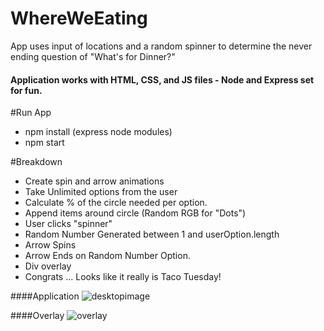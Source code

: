 # WhereWeEating
App uses input of locations and a random spinner to determine the never ending question of "What's for Dinner?"

#### Application works with HTML, CSS, and JS files - Node and Express set for fun.

#Run App
- npm install (express node modules)
- npm start

#Breakdown
- Create spin and arrow animations
- Take Unlimited options from the user
- Calculate % of the circle needed per option.
- Append items around circle (Random RGB for "Dots")
- User clicks "spinner"  
- Random Number Generated between 1 and userOption.length
- Arrow Spins
- Arrow Ends on Random Number Option.
- Div overlay
- Congrats ... Looks like it really is Taco Tuesday!

####Application
![desktopimage](https://cloud.githubusercontent.com/assets/17518011/16885178/5c3c6d68-4a9b-11e6-9519-3fc8fe9b9545.PNG)

####Overlay
![overlay](https://cloud.githubusercontent.com/assets/17518011/16885385/49a1d3c2-4a9c-11e6-9ed1-47f0f34cebc0.PNG)
